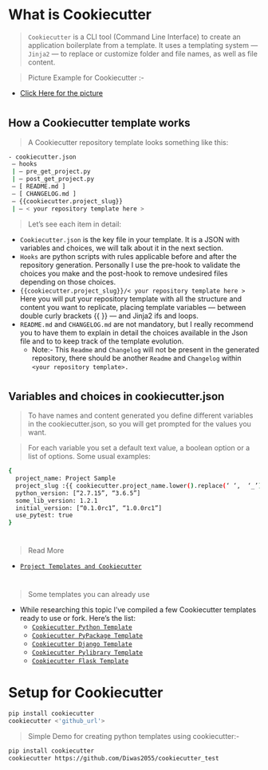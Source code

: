 # What is Cookiecutter

> `Cookiecutter` is a CLI tool (Command Line Interface) to create an application boilerplate from a template. It uses a templating system — `Jinja2` — to replace or customize folder and file names, as well as file content.

> Picture Example for Cookiecutter :- 

- [Click Here for the picture](example.png)

# 
## How a Cookiecutter template works

> A Cookiecutter repository template looks something like this:

```sh 
- cookiecutter.json
 — hooks
 | — pre_get_project.py
 | — post_get_project.py
 — [ README.md ]
 — [ CHANGELOG.md ]
 — {{cookiecutter.project_slug}}
 | — < your repository template here >
```
> Let’s see each item in detail:
- `Cookiecutter.json` is the key file in your template. It is a JSON with variables and choices, we will talk about it in the next section.
- `Hooks` are python scripts with rules applicable before and after the repository generation. Personally I use the pre-hook to validate the choices you make and the post-hook to remove undesired files depending on those choices.
- `{{cookiecutter.project_slug}}/< your repository template here >`
Here you will put your repository template with all the structure and content you want to replicate, placing template variables — between double curly brackets {{ }} — and Jinja2 ifs and loops.
- `README.md` and `CHANGELOG.md` are not mandatory, but I really recommend you to have them to explain in detail the choices available in the Json file and to to keep track of the template evolution.
    - Note:- This `Readme` and `Changelog` will not be present in the generated repository, there should be another `Readme` and `Changelog` within `<your repository template>.`

#
## Variables and choices in cookiecutter.json

> To have names and content generated you define different variables in the cookiecutter.json, so you will get prompted for the values you want.

> For each variable you set a default text value, a boolean option or a list of options. Some usual examples:

```sh 
{
  project_name: Project Sample
  project_slug :{{ cookiecutter.project_name.lower().replace(‘ ‘,  ‘_’).replace(‘-’, ‘_’) }}”
  python_version: [“2.7.15”, “3.6.5”]
  some_lib_version: 1.2.1
  initial_version: [“0.1.0rc1”, “1.0.0rc1”]
  use_pytest: true
}
```

#
> Read More 
- [`Project Templates and Cookiecutter`](https://medium.com/worldsensing-techblog/project-templates-and-cookiecutter-6d8f99a06374)

#
> Some templates you can already use

- While researching this topic I’ve compiled a few Cookiecutter templates ready to use or fork. Here’s the list:
    - [`Cookiecutter Python Template`](https://github.com/jacebrowning/template-python)
    - [`Cookiecutter PyPackage Template`](https://github.com/audreyr/cookiecutter-pypackage)    
    - [`Cookiecutter Django Template`](https://github.com/pydanny/cookiecutter-django)
    - [`Cookiecutter Pylibrary Template`](https://github.com/ionelmc/cookiecutter-pylibrary)
    - [`Cookiecutter Flask Template`](https://github.com/sloria/cookiecutter-flask)


# Setup for Cookiecutter

```sh
pip install cookiecutter
cookiecutter <'github_url'>
```
>Simple Demo for creating python templates using cookiecutter:-

```sh
pip install cookiecutter
cookiecutter https://github.com/Diwas2055/cookiecutter_test
```